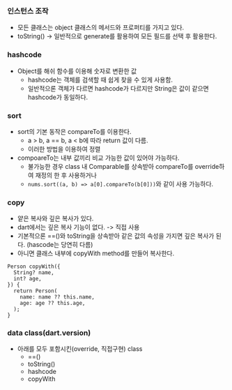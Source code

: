 ### 인스턴스 조작

- 모든 클래스는 object 클래스의 메서드와 프로퍼티를 가지고 있다.
- toString() -> 일반적으로 generate를 활용하여 모든 필드를 선택 후 활용한다.

### hashcode

- Object를 해쉬 함수를 이용해 숫자로 변환한 값
  - hashcode는 객체를 검색할 때 쉽게 찾을 수 있게 사용함.
  - 일반적으론 객체가 다르면 hashcode가 다르지만 String은 값이 같으면 hashcode가 동일하다.

### sort

- sort의 기본 동작은 compareTo를 이용한다.
  - a > b, a == b, a < b에 따라 return 값이 다름.
  - 이러한 방법을 이용하여 정렬
- compoareTo는 내부 값끼리 비교 가능한 값이 있어야 가능하다.
  - 불가능한 경우 class 내 Comparable<T>를 상속받아 compareTo를 override하여 재정의 한 후 사용하거나
  - `nums.sort((a, b) => a[0].compareTo(b[0]))`와 같이 사용 가능하다.

### copy

- 얕은 복사와 깊은 복사가 있다.
- dart에서는 깊은 복사 기능이 없다. -> 직접 사용
- 기본적으론 ==()와 toString을 상속받아 같은 값의 속성을 가지면 깊은 복사가 된다. (hascode는 당연히 다름)
- 아니면 클래스 내부에 copyWith method를 만들어 복사한다.

```
Person copyWith({
  String? name,
  int? age,
}) {
  return Person(
    name: name ?? this.name,
    age: age ?? this.age,
  );
}
```

### data class(dart.version)

- 아래를 모두 포함시킨(override, 직접구현) class
  - ==()
  - toString()
  - hashcode
  - copyWith
